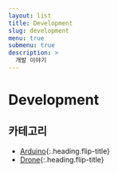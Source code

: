 ```yaml
---
layout: list
title: Development
slug: development
menu: true
submenu: true
description: >
  개발 이야기
---
```


# Development

## 카테고리

* [Arduino]{:.heading.flip-title}
* [Drone]{:.heading.flip-title}

[Arduino]: /arduino/
[Drone]: /drone/